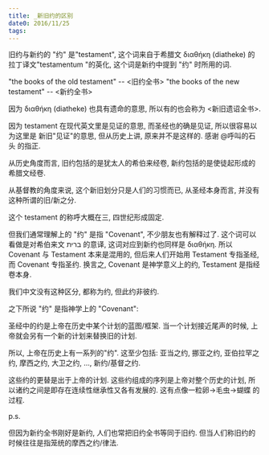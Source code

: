 ```yaml
---
title: _新旧约的区别
date0: 2016/11/25
tags: 
---
```


旧约与新约的 "约" 是"testament", 这个词来自于希腊文 διαθήκη (diatheke) 的拉丁译文"testamentum "的英化, 这个词是新约中提到 "约" 时所用的词.

"the books of the old testament" -- <旧约全书>
"the books of the new testament" -- <新约全书>

因为 διαθήκη (diatheke) 也具有遗命的意思, 所以有的也会称为 <新旧遗诏全书>.

因为 testament 在现代英文里是见证的意思, 而圣经也的确是见证, 所以很容易以为这里是 新旧"见证"的意思, 但从历史上讲, 原来并不是这样的.
感谢 @呼叫的石头 的指正.

从历史角度而言, 旧约包括的是犹太人的希伯来经卷, 新约包括的是使徒起形成的希腊文经卷.

从基督教的角度来说, 这个新旧划分只是人们的习惯而已, 从圣经本身而言, 并没有这种所谓的旧/新之分.

这个 testament 的称呼大概在三, 四世纪形成固定.

但我们通常理解上的 "约" 是指 "Covenant", 不少朋友也有解释过了. 这个词可以看做是对希伯来文 ברית 的意译, 这词对应到新约也同样是 διαθήκη. 所以 Covenant 与 Testament 本来是混用的, 但后来人们开始用 Testament 专指圣经, 而 Covenant 专指圣约. 换言之, Covenant 是神学意义上的约, Testament 是指经卷本身.

我们中文没有这种区分, 都称为约, 但此约非彼约.

之下所说 "约" 是指神学上的 "Covenant":

圣经中的约是上帝在历史中某个计划的蓝图/框架. 当一个计划接近尾声的时候, 上帝就会另有一个新的计划来替换旧的计划.

所以, 上帝在历史上有一系列的"约". 这至少包括:
亚当之约, 挪亚之约, 亚伯拉罕之约, 摩西之约, 大卫之约, ..., 新约/基督之约.

这些约的更替是出于上帝的计划. 这些约组成的序列是上帝对整个历史的计划, 所以诸约之间是即存在连续性继承性又各有发展的. 这有点像一粒卵->毛虫->蝴蝶 的过程.

p.s.

但因为新约全书刚好是新约, 人们也常把旧约全书等同于旧约. 但当人们称旧约的时候往往是指笼统的摩西之约/律法.

